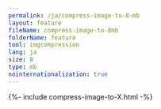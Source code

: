 ```yaml
---
permalink: /ja/compress-image-to-8-mb
layout: feature
fileName: compress-image-to-8mb
folderName: feature
tool: imgcompression
lang: ja
size: 8
type: mb
nointernationalization: true
---
```

{%- include compress-image-to-X.html -%}       
